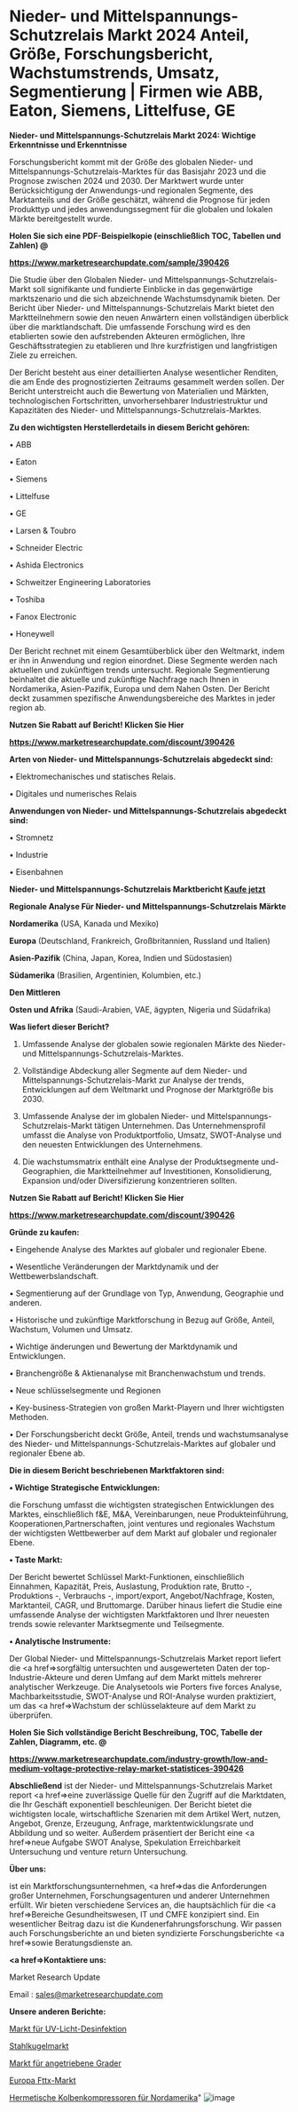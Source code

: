 # Nieder- und Mittelspannungs-Schutzrelais Markt 2024 Anteil, Größe, Forschungsbericht, Wachstumstrends, Umsatz, Segmentierung | Firmen wie ABB, Eaton, Siemens, Littelfuse, GE

<strong>Nieder- und Mittelspannungs-Schutzrelais Markt 2024: Wichtige Erkenntnisse und Erkenntnisse</strong>

Forschungsbericht kommt mit der Größe des globalen Nieder- und Mittelspannungs-Schutzrelais-Marktes für das Basisjahr 2023 und die Prognose zwischen 2024 und 2030. Der Marktwert wurde unter Berücksichtigung der Anwendungs-und regionalen Segmente, des Marktanteils und der Größe geschätzt, während die Prognose für jeden Produkttyp und jedes anwendungssegment für die globalen und lokalen Märkte bereitgestellt wurde.



<strong>Holen Sie sich eine PDF-Beispielkopie (einschließlich TOC, Tabellen und Zahlen) @
</strong>

<strong><a href=https://www.marketresearchupdate.com/sample/390426>

<strong>https://www.marketresearchupdate.com/sample/390426</u></font></a></strong></strong>

Die Studie über den Globalen Nieder- und Mittelspannungs-Schutzrelais-Markt soll signifikante und fundierte Einblicke in das gegenwärtige marktszenario und die sich abzeichnende Wachstumsdynamik bieten. Der Bericht über Nieder- und Mittelspannungs-Schutzrelais Markt bietet den Marktteilnehmern sowie den neuen Anwärtern einen vollständigen überblick über die marktlandschaft. Die umfassende Forschung wird es den etablierten sowie den aufstrebenden Akteuren ermöglichen, Ihre Geschäftsstrategien zu etablieren und Ihre kurzfristigen und langfristigen Ziele zu erreichen.

Der Bericht besteht aus einer detaillierten Analyse wesentlicher Renditen, die am Ende des prognostizierten Zeitraums gesammelt werden sollen. Der Bericht unterstreicht auch die Bewertung von Materialien und Märkten, technologischen Fortschritten, unvorhersehbarer Industriestruktur und Kapazitäten des Nieder- und Mittelspannungs-Schutzrelais-Marktes.



<strong>Zu den wichtigsten Herstellerdetails in diesem Bericht gehören:</strong>

• ABB

• Eaton

• Siemens

• Littelfuse

• GE

• Larsen & Toubro

• Schneider Electric

• Ashida Electronics

• Schweitzer Engineering Laboratories

• Toshiba

• Fanox Electronic

• Honeywell

Der Bericht rechnet mit einem Gesamtüberblick über den Weltmarkt, indem er ihn in Anwendung und region einordnet. Diese Segmente werden nach aktuellen und zukünftigen trends untersucht. Regionale Segmentierung beinhaltet die aktuelle und zukünftige Nachfrage nach Ihnen in Nordamerika, Asien-Pazifik, Europa und dem Nahen Osten. Der Bericht deckt zusammen spezifische Anwendungsbereiche des Marktes in jeder region ab.



<strong>Nutzen Sie Rabatt auf Bericht! Klicken Sie Hier
</strong>

<strong><a href=https://www.marketresearchupdate.com/discount/390426>https://www.marketresearchupdate.com/discount/390426</b></u></font></strong></a>



<strong>Arten von Nieder- und Mittelspannungs-Schutzrelais abgedeckt sind:</strong>

• Elektromechanisches und statisches Relais.

• Digitales und numerisches Relais



<strong>Anwendungen von Nieder- und Mittelspannungs-Schutzrelais abgedeckt sind:</strong>

• Stromnetz

• Industrie

• Eisenbahnen



<strong>Nieder- und Mittelspannungs-Schutzrelais Marktbericht <a href=https://www.marketresearchupdate.com/buynow/390426>Kaufe jetzt</a></strong>



<strong>Regionale Analyse Für Nieder- und Mittelspannungs-Schutzrelais Märkte</strong>



<strong>Nordamerika</strong> (USA, Kanada und Mexiko)



<strong>Europa</strong> (Deutschland, Frankreich, Großbritannien, Russland und Italien)



<strong>Asien-Pazifik</strong> (China, Japan, Korea, Indien und Südostasien)



<strong>Südamerika</strong> (Brasilien, Argentinien, Kolumbien, etc.)



<strong>Den Mittleren</strong> 

<strong>Osten und Afrika</strong> (Saudi-Arabien, VAE, ägypten, Nigeria und Südafrika)



<strong>Was liefert dieser Bericht?</strong>

1. Umfassende Analyse der globalen sowie regionalen Märkte des Nieder- und Mittelspannungs-Schutzrelais-Marktes.

2. Vollständige Abdeckung aller Segmente auf dem Nieder- und Mittelspannungs-Schutzrelais-Markt zur Analyse der trends, Entwicklungen auf dem Weltmarkt und Prognose der Marktgröße bis 2030.

3. Umfassende Analyse der im globalen Nieder- und Mittelspannungs-Schutzrelais-Markt tätigen Unternehmen. Das Unternehmensprofil umfasst die Analyse von Produktportfolio, Umsatz, SWOT-Analyse und den neuesten Entwicklungen des Unternehmens.

4. Die wachstumsmatrix enthält eine Analyse der Produktsegmente und-Geographien, die Marktteilnehmer auf Investitionen, Konsolidierung, Expansion und/oder Diversifizierung konzentrieren sollten.



<strong>Nutzen Sie Rabatt auf Bericht! Klicken Sie Hier
</strong>

<strong><a href=https://www.marketresearchupdate.com/discount/390426>https://www.marketresearchupdate.com/discount/390426</b></u></font></strong></a>



<strong>Gründe zu kaufen:</strong>

• Eingehende Analyse des Marktes auf globaler und regionaler Ebene.

• Wesentliche Veränderungen der Marktdynamik und der Wettbewerbslandschaft.

• Segmentierung auf der Grundlage von Typ, Anwendung, Geographie und anderen.

• Historische und zukünftige Marktforschung in Bezug auf Größe, Anteil, Wachstum, Volumen und Umsatz.

• Wichtige änderungen und Bewertung der Marktdynamik und Entwicklungen.

• Branchengröße &amp; Aktienanalyse mit Branchenwachstum und trends.

• Neue schlüsselsegmente und Regionen

• Key-business-Strategien von großen Markt-Playern und Ihrer wichtigsten Methoden.

• Der Forschungsbericht deckt Größe, Anteil, trends und wachstumsanalyse des Nieder- und Mittelspannungs-Schutzrelais-Marktes auf globaler und regionaler Ebene ab.



<strong>Die in diesem Bericht beschriebenen Marktfaktoren sind:</strong>



<strong>• Wichtige Strategische Entwicklungen:</strong>

die Forschung umfasst die wichtigsten strategischen Entwicklungen des Marktes, einschließlich f&amp;E, M&amp;A, Vereinbarungen, neue Produkteinführung, Kooperationen,Partnerschaften, joint ventures und regionales Wachstum der wichtigsten Wettbewerber auf dem Markt auf globaler und regionaler Ebene.



<strong>• Taste Markt:</strong>

Der Bericht bewertet Schlüssel Markt-Funktionen, einschließlich Einnahmen, Kapazität, Preis, Auslastung, Produktion rate, Brutto -, Produktions -, Verbrauchs -, import/export, Angebot/Nachfrage, Kosten, Marktanteil, CAGR, und Bruttomarge. Darüber hinaus liefert die Studie eine umfassende Analyse der wichtigsten Marktfaktoren und Ihrer neuesten trends sowie relevanter Marktsegmente und Teilsegmente.



<strong>• Analytische Instrumente:</strong>

Der Global Nieder- und Mittelspannungs-Schutzrelais Market report liefert die <a href=>sorgf</a>ältig untersuchten und ausgewerteten Daten der top-Industrie-Akteure und deren Umfang auf dem Markt mittels mehrerer analytischer Werkzeuge. Die Analysetools wie Porters five forces Analyse, Machbarkeitsstudie, SWOT-Analyse und ROI-Analyse wurden praktiziert, um das <a href=>Wachstum</a> der schlüsselakteure auf dem Markt zu überprüfen.



<strong>Holen Sie Sich vollständige Bericht Beschreibung, TOC, Tabelle der Zahlen, Diagramm, etc. @ </strong>

<strong><a href=https://www.marketresearchupdate.com/industry-growth/low-and-medium-voltage-protective-relay-market-statistices-390426>https://www.marketresearchupdate.com/industry-growth/low-and-medium-voltage-protective-relay-market-statistices-390426</a></font></strong>



<strong>Abschließend</strong> ist der Nieder- und Mittelspannungs-Schutzrelais Market report <a href=>eine</a> zuverlässige Quelle für den Zugriff auf die Marktdaten, die Ihr Geschäft exponentiell beschleunigen. Der Bericht bietet die wichtigsten locale, wirtschaftliche Szenarien mit dem Artikel Wert, nutzen, Angebot, Grenze, Erzeugung, Anfrage, marktentwicklungsrate und Abbildung und so weiter. Außerdem präsentiert der Bericht eine <a href=>neue</a> Aufgabe SWOT Analyse, Spekulation Erreichbarkeit Untersuchung und venture return Untersuchung.



<strong>Über uns:</strong>

 ist ein Marktforschungsunternehmen, <a href=>das</a> die Anforderungen großer Unternehmen, Forschungsagenturen und anderer Unternehmen erfüllt. Wir bieten verschiedene Services an, die hauptsächlich für die <a href=>Bereiche</a> Gesundheitswesen, IT und CMFE konzipiert sind. Ein wesentlicher Beitrag dazu ist die Kundenerfahrungsforschung. Wir passen auch Forschungsberichte an und bieten syndizierte Forschungsberichte <a href=>sowie</a> Beratungsdienste an.



<strong><a href=>Kontaktiere uns:</a></strong>

Market Research Update

Email : sales@marketresearchupdate.com



<strong>Unsere anderen Berichte:</strong>

<a href=https://www.linkedin.com/pulse/uv-light-disinfection-market-size-share-trend>Markt für UV-Licht-Desinfektion</a>

<a href=https://www.linkedin.com/pulse/steel-ball-market-future-scope-demands>Stahlkugelmarkt</a>

<a href=https://www.linkedin.com/pulse/propelled-grader-market-size-industry-growth>Markt für angetriebene Grader</a>

<a href=https://www.linkedin.com/pulse/europe-fttx-market-2023-brief-regionwise-review-size-share>Europa Fttx-Markt</a>

<a href=https://www.linkedin.com/pulse/north-america-reciprocating-hermetic-compressors>Hermetische Kolbenkompressoren für Nordamerika</a>"
![image](https://github.com/Gayatrikarjule/Market-Analysis-361/assets/97346546/b993c3b5-c052-47b8-a9ee-fab1c32bcaab)
